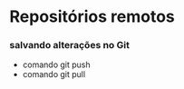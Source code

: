 # Repositórios remotos

<!-- Exemplo -->
### salvando alterações no Git
* comando git push
* comando git pull
<!-- Fim do Exemplo -->

